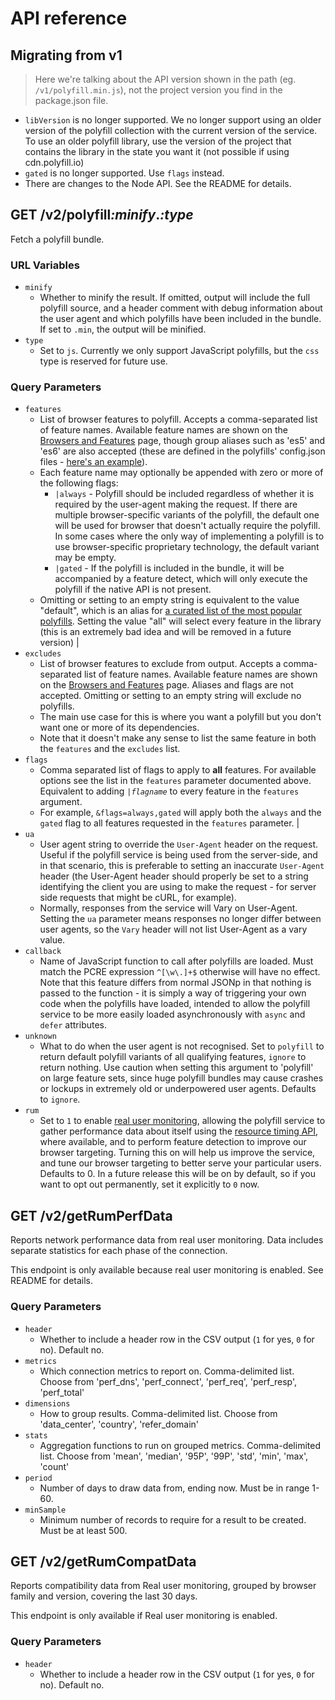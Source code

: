 # API reference

## Migrating from v1

> Here we're talking about the API version shown in the path (eg. `/v1/polyfill.min.js`), not the project version you find in the package.json file.

* `libVersion` is no longer supported. We no longer support using an older version of the polyfill collection with the current version of the service. To use an older polyfill library, use the version of the project that contains the library in the state you want it (not possible if using cdn.polyfill.io)
* `gated` is no longer supported. Use `flags` instead.
* There are changes to the Node API. See the README for details.

## GET /v2/polyfill<var>:minify</var>.<var>:type</var>

Fetch a polyfill bundle.

### URL Variables
* `minify`
    * Whether to minify the result. If omitted, output will include the full polyfill source, and a header comment with debug information about the user agent and which polyfills have been included in the bundle. If set to `.min`, the output will be minified.
* `type`
    * Set to `js`. Currently we only support JavaScript polyfills, but the `css` type is reserved for future use.

### Query Parameters
* `features`
    * List of browser features to polyfill. Accepts a comma-separated list of feature names. Available feature names are shown on the [Browsers and Features](/v{{apiversion}}/docs/features/) page, though group aliases such as 'es5' and 'es6' are also accepted (these are defined in the polyfills' config.json files - [here's an example](https://github.com/Financial-Times/polyfill-service/blob/master/polyfills/Array/from/config.json)).
    * Each feature name may optionally be appended with zero or more of the following flags:
        * `|always` - Polyfill should be included regardless of whether it is required by the user-agent making the request. If there are multiple browser-specific variants of the polyfill, the default one will be used for browser that doesn't actually require the polyfill. In some cases where the only way of implementing a polyfill is to use browser-specific proprietary technology, the default variant may be empty.
        * `|gated` - If the polyfill is included in the bundle, it will be accompanied by a feature detect, which will only execute the polyfill if the native API is not present.
    * Omitting or setting to an empty string is equivalent to the value "default", which is an alias for [a curated list of the most popular polyfills](/v{{apiversion}}/docs/features/#default-sets). Setting the value "all" will select every feature in the library (this is an extremely bad idea and will be removed in a future version) |
* `excludes`
    * List of browser features to exclude from output. Accepts a comma-separated list of feature names. Available feature names are shown on the [Browsers and Features](/v{{apiversion}}/docs/features/) page. Aliases and flags are not accepted. Omitting or setting to an empty string will exclude no polyfills.
    * The main use case for this is where you want a polyfill but you don't want one or more of its dependencies.
    * Note that it doesn't make any sense to list the same feature in both the `features` and the `excludes` list.
* `flags`
    * Comma separated list of flags to apply to **all** features. For available options see the list in the `features` parameter documented above. Equivalent to adding _`|flagname`_ to every feature in the `features` argument.
    * For example, `&flags=always,gated` will apply both the `always` and the `gated` flag to all features requested in the `features` parameter. |
* `ua`
    * User agent string to override the `User-Agent` header on the request. Useful if the polyfill service is being used from the server-side, and in that scenario, this is preferable to setting an inaccurate `User-Agent` header (the User-Agent header should properly be set to a string identifying the client you are using to make the request - for server side requests that might be cURL, for example).
    * Normally, responses from the service will Vary on User-Agent. Setting the `ua` parameter means responses no longer differ between user agents, so the `Vary` header will not list User-Agent as a vary value.
* `callback`
    * Name of JavaScript function to call after polyfills are loaded. Must match the PCRE expression `^[\w\.]+$` otherwise will have no effect. Note that this feature differs from normal JSONp in that nothing is passed to the function - it is simply a way of triggering your own code when the polyfills have loaded, intended to allow the polyfill service to be more easily loaded asynchronously with `async` and `defer` attributes.
* `unknown`
    * What to do when the user agent is not recognised. Set to `polyfill` to return default polyfill variants of all qualifying features, `ignore` to return nothing. Use caution when setting this argument to 'polyfill' on large feature sets, since huge polyfill bundles may cause crashes or lockups in extremely old or underpowered user agents. Defaults to `ignore`.
* `rum`
    * Set to `1` to enable [real user monitoring](https://en.wikipedia.org/wiki/Real_user_monitoring), allowing the polyfill service to gather performance data about itself using the [resource timing API](https://developer.mozilla.org/en-US/docs/Web/API/Resource_Timing_API/Using_the_Resource_Timing_API), where available, and to perform feature detection to improve our browser targeting. Turning this on will help us improve the service, and tune our browser targeting to better serve your particular users. Defaults to 0\. In a future release this will be on by default, so if you want to opt out permanently, set it explicitly to `0` now.

## GET /v2/getRumPerfData

Reports network performance data from real user monitoring. Data includes separate statistics for each phase of the connection.

This endpoint is only available because real user monitoring is enabled. See README for details.

### Query Parameters
* `header`
    * Whether to include a header row in the CSV output (`1` for yes, `0` for no). Default no.
* `metrics`
    * Which connection metrics to report on. Comma-delimited list. Choose from 'perf_dns', 'perf_connect', 'perf_req', 'perf_resp', 'perf_total'
* `dimensions`
    * How to group results. Comma-delimited list. Choose from 'data_center', 'country', 'refer_domain'
* `stats`
    * Aggregation functions to run on grouped metrics. Comma-delimited list. Choose from 'mean', 'median', '95P', '99P', 'std', 'min', 'max', 'count'
* `period`
    * Number of days to draw data from, ending now. Must be in range 1-60.
* `minSample`
    * Minimum number of records to require for a result to be created. Must be at least 500.

## GET /v2/getRumCompatData

Reports compatibility data from Real user monitoring, grouped by browser family and version, covering the last 30 days.

This endpoint is only available if Real user monitoring is enabled.

### Query Parameters
* `header`
    * Whether to include a header row in the CSV output (`1` for yes, `0` for no). Default no.
